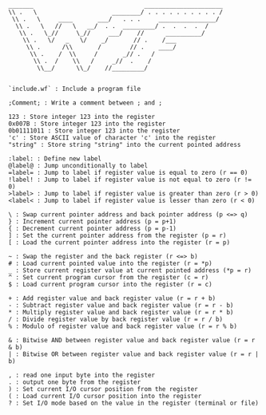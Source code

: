     _______                               ______________________
    \\ .   \                     ________/ . . . . . . . . . . /
     \\ .   \     ____       ___/   . . .     ________________/
      \\ .   \   //   \   __/  . .  _________/ .  .  .  .  /
       \\ .   \_//     \_//     ___/    //      __________/
        \\ .   \/   _   \/    _/       // .    /___
         \\ .      /\\       /        // .    ____/
          \\ .    /  \\     /       _// .   /
           \\ .  /    \\   /     _//  .    /
            \\__/      \\_/    //_________/


	`include.wf` : Include a program file

	;Comment; : Write a comment between ; and ;

	123 : Store integer 123 into the register
	0x007B : Store integer 123 into the register
	0b01111011 : Store integer 123 into the register
	'c' : Store ASCII value of character 'c' into the register
	"string" : Store string "string" into the current pointed address

	:label: : Define new label
	@label@ : Jump unconditionally to label
	=label= : Jump to label if register value is equal to zero (r == 0)
	!label! : Jump to label if register value is not equal to zero (r != 0)
	>label> : Jump to label if register value is greater than zero (r > 0)
	<label< : Jump to label if register value is lesser than zero (r < 0)

	\ : Swap current pointer address and back pointer address (p <=> q)
	} : Increment current pointer address (p = p+1)
	{ : Decrement current pointer address (p = p-1)
	] : Set the current pointer address from the register (p = r)
	[ : Load the current pointer address into the register (r = p)

	~ : Swap the register and the back register (r <=> b)
	# : Load current pointed value into the register (r = *p)
	_ : Store current register value at current pointed address (*p = r)
	^ : Set current program cursor from the register (c = r)
	$ : Load current program cursor into the register (r = c)

	+ : Add register value and back register value (r = r + b)
	- : Subtract register value and back register value (r = r - b)
	* : Multiply register value and back register value (r = r * b)
	/ : Divide register value by back register value (r = r / b)
	% : Modulo of register value and back register value (r = r % b)

	& : Bitwise AND between register value and back register value (r = r & b)
	| : Bitwise OR between register value and back register value (r = r | b)

	, : read one input byte into the register
	. : output one byte from the register
	) : Set current I/O cursor position from the register
	( : Load current I/O cursor position into the register
	? : Set I/O mode based on the value in the register (terminal or file)
